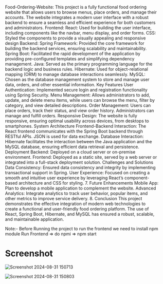 Food-Ordering-Website:
This project is a fully functional food ordering website that allows users to browse menus, place orders, and manage their accounts. The website integrates a modern user interface with a robust backend to ensure a seamless and efficient experience for both customers and administrators.
Frontend:
React: Used for building the user interface, including components like the navbar, menu display, and order forms.
CSS: Styled the components to provide a visually appealing and responsive design
Backend:
Spring Framework: Provided the core framework for building the backend services, ensuring scalability and maintainability.
Spring Boot: Facilitated the rapid development of the application by providing pre-configured templates and simplifying dependency management.
Java: Served as the primary programming language for the backend logic and business rules.
Hibernate: Used for object-relational mapping (ORM) to manage database interactions seamlessly.
MySQL: Chosen as the database management system to store and manage user data, orders, and other essential information.
Key Features
User Authentication: Implemented secure login and registration functionality using Spring Security.
Menu Management: Allows administrators to add, update, and delete menu items, while users can browse the menu, filter by category, and view detailed descriptions.
Order Management: Users can place orders, track their status, and view order history. Administrators can manage and fulfill orders.
Responsive Design: The website is fully responsive, ensuring optimal usability across devices, from desktops to smartphones.
System Architecture
Frontend-Backend Interaction: The React frontend communicates with the Spring Boot backend through RESTful APIs. JSON is used for data exchange.
Database Interaction: Hibernate facilitates the interaction between the Java application and the MySQL database, ensuring efficient data retrieval and persistence.
Deployment
Backend: Deployed on a cloud server or on-premise environment.
Frontend: Deployed as a static site, served by a web server or integrated into a full-stack deployment solution.
Challenges and Solutions
Data Consistency: Ensured data consistency and integrity by implementing transactional support in Spring.
User Experience: Focused on creating a smooth and intuitive user experience by leveraging React’s component-based architecture and CSS for styling.
7. Future Enhancements
Mobile App: Plan to develop a mobile application to complement the website.
Advanced Analytics: Integrate analytics to track user behavior, popular items, and other metrics to improve service delivery.
8. Conclusion
This project demonstrates the effective integration of modern web technologies to create a functional and user-friendly food ordering platform. The use of React, Spring Boot, Hibernate, and MySQL has ensured a robust, scalable, and maintainable application.

Note:- Before Running the project to run the frontend we need to install npm module
Run Frontend 
=> do npmi
=> npm start

# Screenshot
![Screenshot 2024-08-31 150713](https://github.com/user-attachments/assets/829fea9e-42f7-4cd4-99bc-cc042fb0f7aa)

![Screenshot 2024-08-31 150803](https://github.com/user-attachments/assets/51d218d9-e95a-4aa3-9dcb-a364d4a05fd7)
